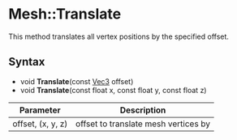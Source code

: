 # Mesh::Translate

This method translates all vertex positions by the specified offset.

## Syntax 

- void **Translate**(const [Vec3](Vec3.md) offset)
- void **Translate**(const float x, const float y, const float z)

| Parameter | Description |
|---|---|
| offset, (x, y, z) | offset to translate mesh vertices by |
